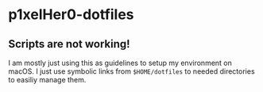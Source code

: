 # p1xelHer0-dotfiles

## Scripts are not working! 
I am mostly just using this as guidelines to setup my environment on macOS. I just use symbolic links from `$HOME/dotfiles` to needed directories to easiliy manage them.
